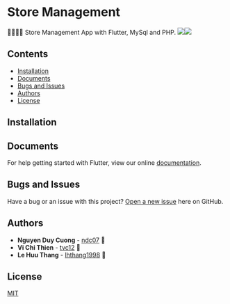 # Store Management

🍔🍟🍕🍺 Store Management App with Flutter, MySql and PHP.
![](https://img.shields.io/badge/platform-android-lightgreen.svg)![](https://img.shields.io/badge/platform-ios-lightgreen.svg)

## Contents

* [Installation](#installation)
* [Documents](#documents)
* [Bugs and Issues](#bugs-and-issues)
* [Authors](#authors)
* [License](#license)

## Installation

## Documents

For help getting started with Flutter, view our online [documentation](https://flutter.io/).

## Bugs and Issues

Have a bug or an issue with this project? [Open a new issue](https://github.com/ndc07/store-management/issues) here on GitHub.

## Authors

* **Nguyen Duy Cuong** - [ndc07](https://github.com/ndc07) 💎
* **Vi Chi Thien** - [tvc12](https://github.com/tvc12) 🐶
* **Le Huu Thang** - [lhthang1998](https://github.com/lhthang1998) 🐷

## License

[MIT](https://github.com/ndc07/store-management/blob/master/LICENSE)
